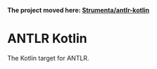 **The project moved here: [Strumenta/antlr-kotlin](https://github.com/Strumenta/antlr-kotlin/)**

# ANTLR Kotlin

The Kotlin target for ANTLR.
